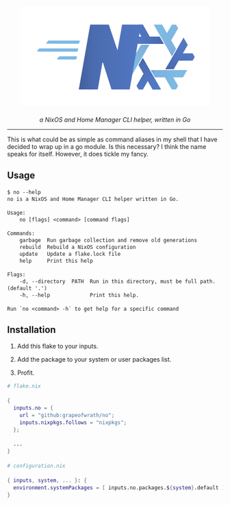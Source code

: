 <h2 align="center">
    <picture>
        <img src="./assets/no.png" style="margin-left: auto; margin-right: auto">
    </picture>
</h2>

_<p align="center">a NixOS and Home Manager CLI helper, written in Go</p>_

---

This is what could be as simple as command aliases in my shell that I have
decided to wrap up in a go module. Is this necessary? I think the name speaks
for itself. However, it does tickle my fancy.

## Usage

```shell
$ no --help
no is a NixOS and Home Manager CLI helper written in Go.

Usage:
    no [flags] <command> [command flags]

Commands:
    garbage  Run garbage collection and remove old generations
    rebuild  Rebuild a NixOS configuration
    update   Update a flake.lock file
    help     Print this help

Flags:
    -d, --directory  PATH  Run in this directory, must be full path. (default '.')
    -h, --help             Print this help.

Run `no <command> -h` to get help for a specific command
```

## Installation

1. Add this flake to your inputs.

2. Add the package to your system or user packages list.

3. Profit.

```nix
# flake.nix

{
  inputs.no = {
    url = "github:grapeofwrath/no";
    inputs.nixpkgs.follows = "nixpkgs";
  };

  ...
}

# configuration.nix

{ inputs, system, ... }: {
  environment.systemPackages = [ inputs.no.packages.${system}.default ];
}
```
